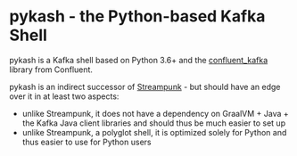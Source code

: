 # pykash - the Python-based Kafka Shell

pykash is a Kafka shell based on Python 3.6+ and the [confluent_kafka](https://github.com/confluentinc/confluent-kafka-python) library from Confluent.

pykash is an indirect successor of [Streampunk](https://github.com/xdgrulez/streampunk) - but should have an edge over it in at least two aspects:
* unlike Streampunk, it does not have a dependency on GraalVM + Java + the Kafka Java client libraries and should thus be much easier to set up
* unlike Streampunk, a polyglot shell, it is optimized solely for Python and thus easier to use for Python users
